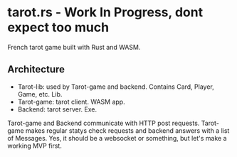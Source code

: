 # tarot.rs - Work In Progress, dont expect too much

French tarot game built with Rust and WASM.

## Architecture

* Tarot-lib: used by Tarot-game and backend. Contains Card, Player, Game, etc. Lib.
* Tarot-game: tarot client. WASM app.
* Backend: tarot server. Exe.

Tarot-game and Backend communicate with HTTP post requests. Tarot-game makes
regular statys check requests and backend answers with a list of Messages. Yes,
it should be a websocket or something, but let's make a working MVP first.
